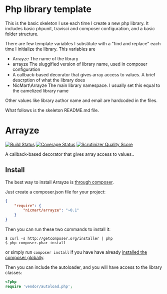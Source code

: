 # Php library template

This is the basic skeleton I use each time I create a new php library. It includes basic phpunit, travisci and composer configuration,
and a basic folder structure.

There are few template variables I substitute with a "find and replace" each time I initialize the library. This variables are
- Arrayze The name of the library
- arrayze The sluggified version of library name, used in composer configuration
- A callback-based decorator that gives array access to values. A brief descrption of what the library does
- NicMart\Arrayze The main library namespace. I usually set this equal to the camelized library name

Other values like library author name and email are hardcoded in the files.

What follows is the skeleton README.md file.

# Arrayze
[![Build Status](https://travis-ci.org/nicmart/Arrayze.png?branch=master)](https://travis-ci.org/nicmart/Arrayze)
[![Coverage Status](https://coveralls.io/repos/nicmart/Arrayze/badge.png?branch=master)](https://coveralls.io/r/nicmart/Arrayze?branch=master)
[![Scrutinizer Quality Score](https://scrutinizer-ci.com/g/nicmart/Arrayze/badges/quality-score.png?s=e06818508807c109a8c9354a73fc1a5227426c09)](https://scrutinizer-ci.com/g/nicmart/StringTemplate/)

A callback-based decorator that gives array access to values..

## Install

The best way to install Arrayze is [through composer](http://getcomposer.org).

Just create a composer.json file for your project:

```JSON
{
    "require": {
        "nicmart/arrayze": "~0.1"
    }
}
```

Then you can run these two commands to install it:

    $ curl -s http://getcomposer.org/installer | php
    $ php composer.phar install

or simply run `composer install` if you have have already [installed the composer globally](http://getcomposer.org/doc/00-intro.md#globally).

Then you can include the autoloader, and you will have access to the library classes:

```php
<?php
require 'vendor/autoload.php';
```